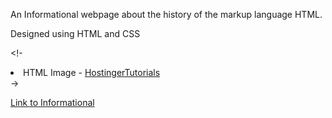 An Informational webpage about the history of the markup language HTML.


Designed using HTML and CSS

<!- <li>HTML Image - <a href="https://www.hostinger.com/tutorials/what-is-html#Most_Used_HTML_Tags_and_HTML_Elements">HostingerTutorials</a></li> ->

<a href="312assg3.html"> Link to Informational</a>
